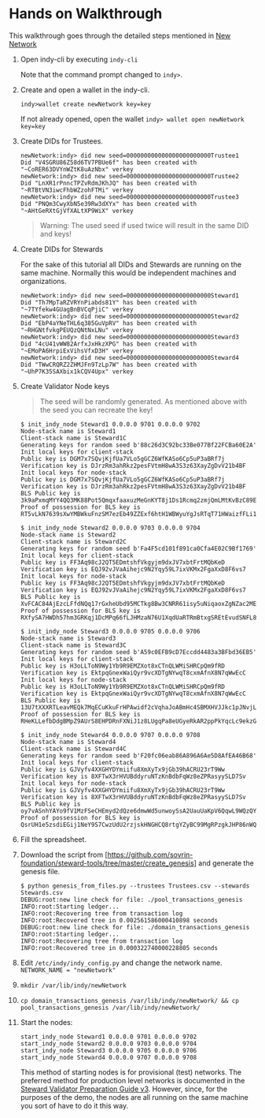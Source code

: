 # Hands on Walkthrough

This walkthrough goes through the detailed steps mentioned in [New Network](../../docs/source/NewNetwork/NewNetwork.md)

1. Open indy-cli by executing `indy-cli`
   
   Note that the command prompt changed to `indy>`.

2. Create and open a wallet in the indy-cli.

   `indy>wallet create newNetwork key=key`

   If not already opened, open the wallet
   `indy> wallet open newNetwork key=key`
3. Create DIDs for Trustees.

   ```
   newNetwork:indy> did new seed=000000000000000000000000Trustee1
   Did "V4SGRU86Z58d6TV7PBUe6f" has been created with "~CoRER63DVYnWZtK8uAzNbx" verkey
   newNetwork:indy> did new seed=000000000000000000000000Trustee2
   Did "LnXR1rPnncTPZvRdmJKhJQ" has been created with "~RTBtVN3iwcFhbWZzohFTMi" verkey
   newNetwork:indy> did new seed=000000000000000000000000Trustee3
   Did "PNQm3CwyXbN5e39Rw3dXYx" has been created with "~AHtGeRXtGjVfXALtXP9WiX" verkey
   ```

   > Warning: The used seed if used twice will result in the same DID and keys! 

4. Create DIDs for Stewards

   For the sake of this tutorial all DIDs and Stewards are running on the same machine. Normally this would be independent machines and organizations.

   ```
   newNetwork:indy> did new seed=000000000000000000000000Steward1
   Did "Th7MpTaRZVRYnPiabds81Y" has been created with "~7TYfekw4GUagBnBVCqPjiC" verkey
   newNetwork:indy> did new seed=000000000000000000000000Steward2
   Did "EbP4aYNeTHL6q385GuVpRV" has been created with "~RHGNtfvkgPEUQzQNtNxLNu" verkey
   newNetwork:indy> did new seed=000000000000000000000000Steward3
   Did "4cU41vWW82ArfxJxHkzXPG" has been created with "~EMoPA6HrpiExVihsVfxD3H" verkey
   newNetwork:indy> did new seed=000000000000000000000000Steward4
   Did "TWwCRQRZ2ZHMJFn9TzLp7W" has been created with "~UhP7K35SAXbix1kCQV4Upx" verkey
   ```
5. Create Validator Node keys

   > The seed will be randomly generated. As mentioned above with the seed you can recreate the key!

   ```
   $ init_indy_node Steward1 0.0.0.0 9701 0.0.0.0 9702
   Node-stack name is Steward1
   Client-stack name is Steward1C
   Generating keys for random seed b'88c26d3C92bc33Be077Bf22FCBa60E2A'
   Init local keys for client-stack
   Public key is DGM7x7SQvjKjfUa7VLo5gGCZ6WfKASo6Cp5uP3aBRf7j
   Verification key is DJrzRm3ahRkz2pesFVtmH8wA3S3z63XayZgDvV21b4BF
   Init local keys for node-stack
   Public key is DGM7x7SQvjKjfUa7VLo5gGCZ6WfKASo6Cp5uP3aBRf7j
   Verification key is DJrzRm3ahRkz2pesFVtmH8wA3S3z63XayZgDvV21b4BF
   BLS Public key is 3k9aPxmqMYY4QQ3MK88Pot5QmqxfaaxuzMeGnKYT8j1Ds1Rcmq2zmjQmLMtKvBzC89E7yCQyiQ9HEDcGAZi6zmarMCQNkY9oYCAUVJGrZgxBE4a1oj7VYKw7zuGpMwsKLPGLcTGwpmX9LS6f5ykbazEwEgQRTiWj2epRKxZC87DLwbH
   Proof of possession for BLS key is RT5vLkN7639sXwYMBWkuFnzSM7ezEb49ZZExf6htH1WBWyuYgJsRTqT71HWaizfFLi1zp63eNGKKVzzyMaETYoj8QoV3GejHeZzP7LydJQpHQ5VPuLW3NUy5BGH4Xt7RkCT5pUbwhjz6mwxXfGAtQot7kiMH18QrpcazAmHrFPXKe7

   $ init_indy_node Steward2 0.0.0.0 9703 0.0.0.0 9704
   Node-stack name is Steward2
   Client-stack name is Steward2C
   Generating keys for random seed b'Fa4F5cd101f891ca0Cfa4E02C9Bf1769'
   Init local keys for client-stack
   Public key is FF3Aq98cJ2QT5EDmtshfVkgyjm9dxJV7xbtFrtMQbKeD
   Verification key is EQJ92vJVaAihejc9N2Yqy59L7ixVKMx2FgaXxD8F6vs7
   Init local keys for node-stack
   Public key is FF3Aq98cJ2QT5EDmtshfVkgyjm9dxJV7xbtFrtMQbKeD
   Verification key is EQJ92vJVaAihejc9N2Yqy59L7ixVKMx2FgaXxD8F6vs7
   BLS Public key is XvFCAC84AjEzcLFfdNQq17rGxheUbd95MCTkg8Bw3CNRR61isy5uNiqaoxZgNZac2MEvZoXX7Wk27YUMB9mc4XFdAHRJiVVs3UcB3giBuhbv4om6GjouGcKWYsFkffA4tvWPyeDDn5ifxZaJBDHVR4AHcvUNxFipGnEptFSDzayzBG
   Proof of possession for BLS key is RXfySA7HWDh57hm3GRKqj1DcMPq66fLJHMzaN76U1XqdUaRTRmBtxgSREtEvudSNFL8woXJzqS7VnJehZNd8hXf4bipdBhJ4J7hzBwhpbXfsuH2yH6XExBrxyPCwyQ9K9RAQraHz2RTLhs8r93HNzjauUARbw5ADv2F42FW69kWbdR

   $ init_indy_node Steward3 0.0.0.0 9705 0.0.0.0 9706
   Node-stack name is Steward3
   Client-stack name is Steward3C
   Generating keys for random seed b'A59c0EFB9cD7Eccdd4483a3BFbd36EB5'
   Init local keys for client-stack
   Public key is H3oLLToN9Wy1Yb9R9EMZXot8xCTnQLWMiSHRCpQm9fRD
   Verification key is EktpqGnexWaiQyr9vcXDTgNYwqT8cxmAfnX8N7qWwEcC
   Init local keys for node-stack
   Public key is H3oLLToN9Wy1Yb9R9EMZXot8xCTnQLWMiSHRCpQm9fRD
   Verification key is EktpqGnexWaiQyr9vcXDTgNYwqT8cxmAfnX8N7qWwEcC
   BLS Public key is 13U7tXXXRTLeavMEQk7MqECuKkuFrHPAwidf2cVqhaJoABmHc4SBMXHVJJkc1pJNvjLu894UZ6pSt3aAYZ5nQrfkuqbBUEToWb5vZSLHTTNnznkzx5PStPFSZkYUuA4bYNLk5b8GbwrHFKjrjqzCdjEWs2hDipAmXfd9NBh3BTEwAxS
   Proof of possession for BLS key is RHeKLLefbDdgBMpZ9AUrS8EHPDRnFXNiJ1z8LUgqPa8eUGyeRkAR2ppPkYqcLc9ekzG8cYZMTGx8y52sZ1q2QWqs3BYBH2i3H2WxL4icRq9Kj4kqs3BQadtPWBSq4vEaWTwwieuUXFYqpvk1ALCSNmS9NmMYXYyTL8uzrstviomjXm

   $ init_indy_node Steward4 0.0.0.0 9707 0.0.0.0 9708
   Node-stack name is Steward4
   Client-stack name is Steward4C
   Generating keys for random seed b'F20fc06eab86A896A6Ae5D8AfEA46B68'
   Init local keys for client-stack
   Public key is GJVyfv4XXGHYDYmiifu8XmXyTx9jGb39hACRU23rT9Ww
   Verification key is 8XFTwX3rHVUBddyruNTzKnBdbFqWz8eZPRasyySLD7Sv
   Init local keys for node-stack
   Public key is GJVyfv4XXGHYDYmiifu8XmXyTx9jGb39hACRU23rT9Ww
   Verification key is 8XFTwX3rHVUBddyruNTzKnBdbFqWz8eZPRasyySLD7Sv
   BLS Public key is oy7vASnhYAYo9fV1MzFSeCHEmyd2dQze6dmwWd5unwoySsA2UauUaKpV6QqwL9WQzQYRXZAoDT9jXGWwGFgCKWKVinFPj2TU5qsqAFt6PcXxQ7ZpBMEiUhQreqQv9BQsb7Upx9cNZKm4wKRyjCryX3TELb3xzz51wwsdeY8hduAKvb
   Proof of possession for BLS key is QsrUH1e5zsdiEGij1NeY9S7CwzUdU2rzjskHNGHCQ8rtgYZyBC99MgRPzgkJHP86nWQUo2fSRvyWLQdBwvWfNtSqUBQgVScQPHg9CJXWWohWnzSP4ViBo8EEeGXEoP2NPeRnFCCfuhYAC7stZgBATFyvdFRwG58ws76qQQQsfDDHBV
   ```

6. Fill the spreadsheet.
   
7. Download the script from [https://github.com/sovrin-foundation/steward-tools/tree/master/create_genesis] and generate the genesis file.

   ```
   $ python genesis_from_files.py --trustees Trustees.csv --stewards Stewards.csv 
   DEBUG:root:new line check for file: ./pool_transactions_genesis
   INFO:root:Starting ledger...
   INFO:root:Recovering tree from transaction log
   INFO:root:Recovered tree in 0.002561586000410898 seconds
   DEBUG:root:new line check for file: ./domain_transactions_genesis
   INFO:root:Starting ledger...
   INFO:root:Recovering tree from transaction log
   INFO:root:Recovered tree in 0.000322740000228805 seconds
   ```
8. Edit `/etc/indy/indy_config.py` and change the network name.
   `NETWORK_NAME = "newNetwork"`

9. `mkdir /var/lib/indy/newNetwork`

10. `cp domain_transactions_genesis /var/lib/indy/newNetwork/ && cp pool_transactions_genesis /var/lib/indy/newNetwork/`

11. Start the nodes:

    ```
    start_indy_node Steward1 0.0.0.0 9701 0.0.0.0 9702
    start_indy_node Steward2 0.0.0.0 9703 0.0.0.0 9704
    start_indy_node Steward3 0.0.0.0 9705 0.0.0.0 9706
    start_indy_node Steward4 0.0.0.0 9707 0.0.0.0 9708     
    ```

     This method of starting nodes is for provisional (test) networks. The preferred method for production level networks is documented in the [Steward Validator Preparation Guide v3](https://docs.google.com/document/d/18MNB7nEKerlcyZKof5AvGMy0GP9T82c4SWaxZkPzya4).
     However, since, for the purposes of the demo, the nodes are all running on the same machine you sort of have to do it this way.



